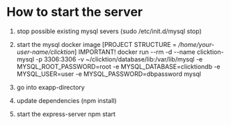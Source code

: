 # How to start the server
1. stop possible existing mysql severs 
(sudo /etc/init.d/mysql stop)

2. start the mysql docker image [PROJECT STRUCTURE = */home/your-user-name/clicktion*] IMPORTANT!
docker run --rm -d --name clicktion-mysql -p 3306:3306 -v ~/clicktion/database/lib:/var/lib/mysql -e MYSQL_ROOT_PASSWORD=root -e MYSQL_DATABASE=clicktiondb -e MYSQL_USER=user -e MYSQL_PASSWORD=dbpassword mysql

3. go into exapp-directory

4. update dependencies
(npm install)

5. start the express-server 
npm start